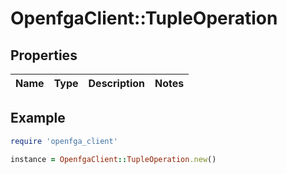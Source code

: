 # OpenfgaClient::TupleOperation

## Properties

| Name | Type | Description | Notes |
| ---- | ---- | ----------- | ----- |

## Example

```ruby
require 'openfga_client'

instance = OpenfgaClient::TupleOperation.new()
```

